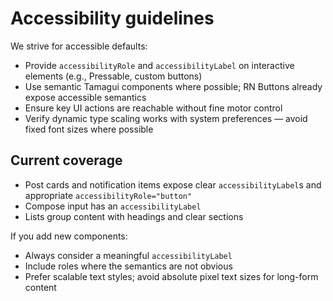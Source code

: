 # Accessibility guidelines

We strive for accessible defaults:

- Provide `accessibilityRole` and `accessibilityLabel` on interactive elements (e.g., Pressable, custom buttons)
- Use semantic Tamagui components where possible; RN Buttons already expose accessible semantics
- Ensure key UI actions are reachable without fine motor control
- Verify dynamic type scaling works with system preferences — avoid fixed font sizes where possible

## Current coverage

- Post cards and notification items expose clear `accessibilityLabel`s and appropriate `accessibilityRole="button"`
- Compose input has an `accessibilityLabel`
- Lists group content with headings and clear sections

If you add new components:

- Always consider a meaningful `accessibilityLabel`
- Include roles where the semantics are not obvious
- Prefer scalable text styles; avoid absolute pixel text sizes for long-form content
